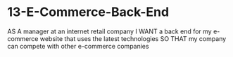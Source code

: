# 13-E-Commerce-Back-End
AS A manager at an internet retail company I WANT a back end for my e-commerce website that uses the latest technologies SO THAT my company can compete with other e-commerce companies

